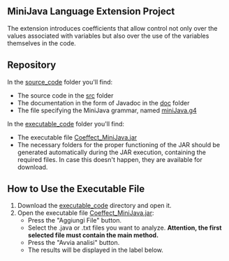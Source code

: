 ## **MiniJava Language Extension Project**
The extension introduces coefficients that allow control not only over the values associated with variables but also over the use of the variables themselves in the code.

## **Repository**
In the [source_code](./source_code) folder you'll find:
- The source code in the [src](./source_code/src) folder
- The documentation in the form of Javadoc in the [doc](./source_code/doc) folder
- The file specifying the MiniJava grammar, named [miniJava.g4](./source_code/miniJava.g4)

In the [executable_code](./executable_code) folder you'll find:
- The executable file [Coeffect_MiniJava.jar](./executable_code/Coeffect_MiniJava.jar)
- The necessary folders for the proper functioning of the JAR should be generated automatically during the JAR execution, containing the required files. In case this doesn't happen, they are available for download.

## **How to Use the Executable File**
1. Download the [executable_code](./executable_code) directory and open it.
2. Open the executable file [Coeffect_MiniJava.jar](./executable_code/Coeffect_MiniJava.jar):
   - Press the "Aggiungi File" button.
   - Select the .java or .txt files you want to analyze. **Attention, the first selected file must contain the main method.**
   - Press the "Avvia analisi" button.
   - The results will be displayed in the label below.


